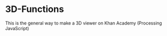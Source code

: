 3D-Functions
============

This is the general way to  make a 3D viewer on Khan Academy (Processing JavaScript)
